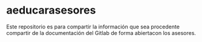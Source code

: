 # aeducarasesores

Este repositorio es para compartir la información que sea procedente compartir de la documentación del Gitlab de forma abiertacon los asesores.

